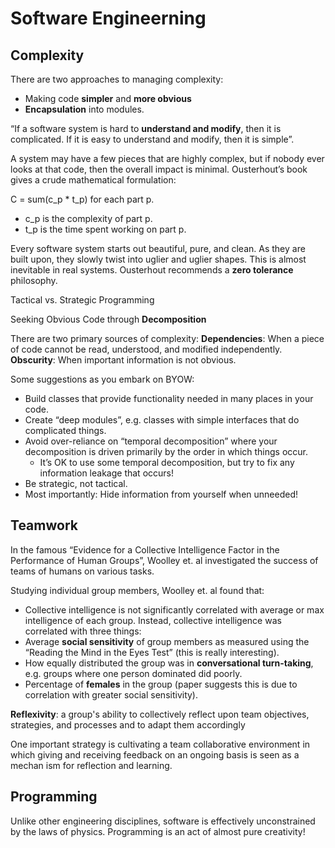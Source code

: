 # Software Engineerning

## Complexity

There are two approaches to managing complexity:
- Making code **simpler** and **more obvious**
- **Encapsulation** into modules.

“If a software system is hard to **understand and modify**, then it is complicated. If it is easy to understand and modify, then it is simple”.

A system may have a few pieces that are highly complex, but if nobody ever looks at that code, then the overall impact is minimal.
Ousterhout’s book gives a crude mathematical formulation:

C = sum(c_p * t_p) for each part p.
- c_p is the complexity of part p.
- t_p is the time spent working on part p.

Every software system starts out beautiful, pure, and clean.
As they are built upon, they slowly twist into uglier and uglier shapes. This is almost inevitable in real systems.
Ousterhout recommends a **zero tolerance**  philosophy.

Tactical vs. Strategic Programming

Seeking Obvious Code through **Decomposition**

There are two primary sources of complexity:
**Dependencies**: When a piece of code cannot be read, understood, and modified independently.
**Obscurity**: When important information is not obvious.

Some suggestions as you embark on BYOW:
- Build classes that provide functionality needed in many places in your code.
- Create “deep modules”, e.g. classes with simple interfaces that do complicated things.
- Avoid over-reliance on “temporal decomposition” where your decomposition is driven primarily by the order in which things occur.
  - It’s OK to use some temporal decomposition, but try to fix any information leakage that occurs!
- Be strategic, not tactical.
- Most importantly: Hide information from yourself when unneeded!



## Teamwork

In the famous “Evidence for a Collective Intelligence Factor in the Performance of Human Groups”, Woolley et. al investigated the success of teams of humans on various tasks.

Studying individual group members, Woolley et. al found that:
- Collective intelligence is not significantly correlated with average or max intelligence of each group.
Instead, collective intelligence was correlated with three things:
- Average __social sensitivity__ of group members as measured using the “Reading the Mind in the Eyes Test” (this is really interesting).
- How equally distributed the group was in __conversational turn-taking__, e.g. groups where one person dominated did poorly.
- Percentage of __females__ in the group (paper suggests this is due to correlation with greater social sensitivity).

__Reflexivity__: a group's ability to collectively reflect upon team objectives, strategies, and processes and to
adapt them accordingly 

One important strategy is cultivating a team collaborative environment in which giving and receiving feedback on an ongoing basis is seen as a mechan ism for reflection and learning.

## Programming

Unlike other engineering disciplines, software is effectively unconstrained by the laws of physics.
Programming is an act of almost pure creativity!
